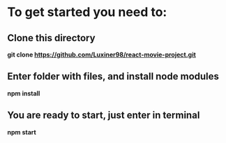 # To get started you need to:

## Clone this directory 
**git clone https://github.com/Luxiner98/react-movie-project.git**

## Enter folder with files, and install node modules
**npm install**

## You are ready to start, just enter in terminal
**npm start**
